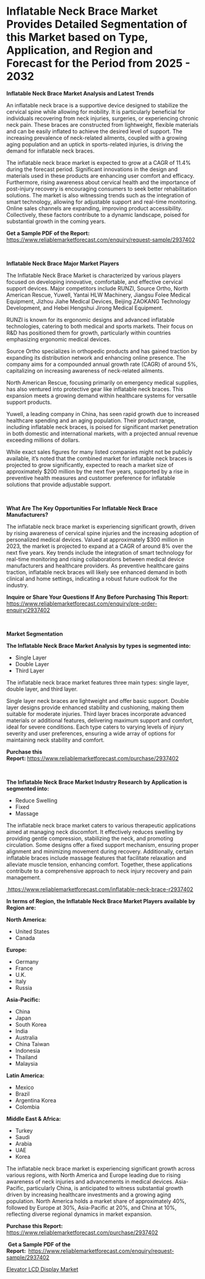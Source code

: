 <p><h1>Inflatable Neck Brace Market Provides Detailed Segmentation of this Market based on Type, Application, and Region and Forecast for the Period from 2025 - 2032</h1></p><p><strong>Inflatable Neck Brace Market Analysis and Latest Trends</strong></p>
<p><p>An inflatable neck brace is a supportive device designed to stabilize the cervical spine while allowing for mobility. It is particularly beneficial for individuals recovering from neck injuries, surgeries, or experiencing chronic neck pain. These braces are constructed from lightweight, flexible materials and can be easily inflated to achieve the desired level of support. The increasing prevalence of neck-related ailments, coupled with a growing aging population and an uptick in sports-related injuries, is driving the demand for inflatable neck braces.</p><p>The inflatable neck brace market is expected to grow at a CAGR of 11.4% during the forecast period. Significant innovations in the design and materials used in these products are enhancing user comfort and efficacy. Furthermore, rising awareness about cervical health and the importance of post-injury recovery is encouraging consumers to seek better rehabilitation solutions. The market is also witnessing trends such as the integration of smart technology, allowing for adjustable support and real-time monitoring. Online sales channels are expanding, improving product accessibility. Collectively, these factors contribute to a dynamic landscape, poised for substantial growth in the coming years.</p></p>
<p><strong>Get a Sample PDF of the Report:&nbsp;</strong> <a href="https://www.reliablemarketforecast.com/enquiry/request-sample/2937402?utm_campaign=3324&utm_medium=2&utm_source=Github&utm_content=ia&utm_term=14032025&utm_id=inflatable-neck-brace">https://www.reliablemarketforecast.com/enquiry/request-sample/2937402</a></p>
<p>&nbsp;</p>
<p><strong>Inflatable Neck Brace Major Market Players</strong></p>
<p><p>The Inflatable Neck Brace Market is characterized by various players focused on developing innovative, comfortable, and effective cervical support devices. Major competitors include RUNZI, Source Ortho, North American Rescue, Yuwell, Yantai HLW Machinery, Jiangsu Folee Medical Equipment, Jizhou Jiahe Medical Devices, Beijing ZAOKANG Technology Development, and Hebei Hengshui Jirong Medical Equipment.</p><p>RUNZI is known for its ergonomic designs and advanced inflatable technologies, catering to both medical and sports markets. Their focus on R&D has positioned them for growth, particularly within countries emphasizing ergonomic medical devices.</p><p>Source Ortho specializes in orthopedic products and has gained traction by expanding its distribution network and enhancing online presence. The company aims for a compounded annual growth rate (CAGR) of around 5%, capitalizing on increasing awareness of neck-related ailments.</p><p>North American Rescue, focusing primarily on emergency medical supplies, has also ventured into protective gear like inflatable neck braces. This expansion meets a growing demand within healthcare systems for versatile support products.</p><p>Yuwell, a leading company in China, has seen rapid growth due to increased healthcare spending and an aging population. Their product range, including inflatable neck braces, is poised for significant market penetration in both domestic and international markets, with a projected annual revenue exceeding millions of dollars.</p><p>While exact sales figures for many listed companies might not be publicly available, it’s noted that the combined market for inflatable neck braces is projected to grow significantly, expected to reach a market size of approximately $200 million by the next five years, supported by a rise in preventive health measures and customer preference for inflatable solutions that provide adjustable support.</p></p>
<p>&nbsp;</p>
<p><strong>What Are The Key Opportunities For Inflatable Neck Brace Manufacturers?</strong></p>
<p><p>The inflatable neck brace market is experiencing significant growth, driven by rising awareness of cervical spine injuries and the increasing adoption of personalized medical devices. Valued at approximately $300 million in 2023, the market is projected to expand at a CAGR of around 8% over the next five years. Key trends include the integration of smart technology for real-time monitoring and rising collaborations between medical device manufacturers and healthcare providers. As preventive healthcare gains traction, inflatable neck braces will likely see enhanced demand in both clinical and home settings, indicating a robust future outlook for the industry.</p></p>
<p><strong>Inquire or Share Your Questions If Any Before Purchasing This Report:</strong> <a href="https://www.reliablemarketforecast.com/enquiry/pre-order-enquiry/2937402?utm_campaign=3324&utm_medium=2&utm_source=Github&utm_content=ia&utm_term=14032025&utm_id=inflatable-neck-brace">https://www.reliablemarketforecast.com/enquiry/pre-order-enquiry/2937402</a></p>
<p>&nbsp;</p>
<p><strong>Market Segmentation</strong></p>
<p><strong>The Inflatable Neck Brace Market Analysis by types is segmented into:</strong></p>
<p><ul><li>Single Layer</li><li>Double Layer</li><li>Third Layer</li></ul></p>
<p><p>The inflatable neck brace market features three main types: single layer, double layer, and third layer. </p><p>Single layer neck braces are lightweight and offer basic support. Double layer designs provide enhanced stability and cushioning, making them suitable for moderate injuries. Third layer braces incorporate advanced materials or additional features, delivering maximum support and comfort, ideal for severe conditions. Each type caters to varying levels of injury severity and user preferences, ensuring a wide array of options for maintaining neck stability and comfort.</p></p>
<p><strong>Purchase this Report:&nbsp;</strong><a href="https://www.reliablemarketforecast.com/purchase/2937402?utm_campaign=3324&utm_medium=2&utm_source=Github&utm_content=ia&utm_term=14032025&utm_id=inflatable-neck-brace">https://www.reliablemarketforecast.com/purchase/2937402</a></p>
<p>&nbsp;</p>
<p><strong>The Inflatable Neck Brace Market Industry Research by Application is segmented into:</strong></p>
<p><ul><li>Reduce Swelling</li><li>Fixed</li><li>Massage</li></ul></p>
<p><p>The inflatable neck brace market caters to various therapeutic applications aimed at managing neck discomfort. It effectively reduces swelling by providing gentle compression, stabilizing the neck, and promoting circulation. Some designs offer a fixed support mechanism, ensuring proper alignment and minimizing movement during recovery. Additionally, certain inflatable braces include massage features that facilitate relaxation and alleviate muscle tension, enhancing comfort. Together, these applications contribute to a comprehensive approach to neck injury recovery and pain management.</p></p>
<p><a href="https://www.reliablemarketforecast.com/inflatable-neck-brace-r2937402?utm_campaign=3324&utm_medium=2&utm_source=Github&utm_content=ia&utm_term=14032025&utm_id=inflatable-neck-brace">&nbsp;https://www.reliablemarketforecast.com/inflatable-neck-brace-r2937402</a></p>
<p><strong>In terms of Region, the Inflatable Neck Brace Market Players available by Region are:</strong></p>
<p>
    <p> <strong> North America: </strong>
        <ul>
            <li>United States</li>
            <li>Canada</li>
        </ul>
        </p> 
    <p> <strong> Europe: </strong>
        <ul>
            <li>Germany</li>
            <li>France</li>
            <li>U.K.</li>
            <li>Italy</li>
            <li>Russia</li>
        </ul>
        </p> 
    <p> <strong> Asia-Pacific: </strong>
        <ul>
            <li>China</li>
            <li>Japan</li>
            <li>South Korea</li>
            <li>India</li>
            <li>Australia</li>
            <li>China Taiwan</li>
            <li>Indonesia</li>
            <li>Thailand</li>
            <li>Malaysia</li>
        </ul>
        </p> 
    <p> <strong> Latin America: </strong>
        <ul>
            <li>Mexico</li>
            <li>Brazil</li>
            <li>Argentina Korea</li>
            <li>Colombia</li>
        </ul>
        </p> 
    <p> <strong> Middle East & Africa: </strong>
        <ul>
            <li>Turkey</li>
            <li>Saudi</li>
            <li>Arabia</li>
            <li>UAE</li>
            <li>Korea</li>
        </ul>
    </p>
    </p>
<p><p>The inflatable neck brace market is experiencing significant growth across various regions, with North America and Europe leading due to rising awareness of neck injuries and advancements in medical devices. Asia-Pacific, particularly China, is anticipated to witness substantial growth driven by increasing healthcare investments and a growing aging population. North America holds a market share of approximately 40%, followed by Europe at 30%, Asia-Pacific at 20%, and China at 10%, reflecting diverse regional dynamics in market expansion.</p></p>
<p><strong>Purchase this Report: </strong><a href="https://www.reliablemarketforecast.com/purchase/2937402?utm_campaign=3324&utm_medium=2&utm_source=Github&utm_content=ia&utm_term=14032025&utm_id=inflatable-neck-brace">https://www.reliablemarketforecast.com/purchase/2937402</a></p>
<p>&nbsp;<strong>Get a Sample PDF of the Report:&nbsp;&nbsp;</strong><a href="https://www.reliablemarketforecast.com/enquiry/request-sample/2937402?utm_campaign=3324&utm_medium=2&utm_source=Github&utm_content=ia&utm_term=14032025&utm_id=inflatable-neck-brace">https://www.reliablemarketforecast.com/enquiry/request-sample/2937402</a></p>
<p><strong></strong></p>
<p><p><a href="https://github.com/shewlisapsai/Market-Research-Report-List-1/blob/main/elevator-lcd-display-market.md?utm_campaign=3324&utm_medium=2&utm_source=Github&utm_content=ia&utm_term=14032025&utm_id=inflatable-neck-brace">Elevator LCD Display Market</a></p></p>